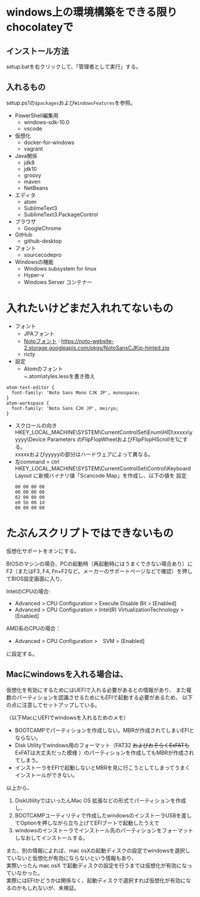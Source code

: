 # windows上の環境構築をできる限りchocolateyで

## インストール方法

setup.batを右クリックして、「管理者として実行」する。

## 入れるもの

setup.ps1の`$packages`および`WindowsFeatures`を参照。

 - PowerShell編集用
   - windows-sdk-10.0
   - vscode
 - 仮想化
   - docker-for-windows
   - vagrant
 - Java関係
   - jdk8
   - jdk10
   - groovy
   - maven
   - NetBeans
 - エディタ
   - atom
   - SublimeText3
   - SublimeText3.PackageControl
 - ブラウザ
   - GoogleChrome
 - GitHub
   - github-desktop
 - フォント
   - sourcecodepro
 - Windowsの機能
   - Windows subsystem for linux
   - Hyper-v
   - Windows Server コンテナー

# 入れたいけどまだ入れれてないもの

 - フォント
   - JPAフォント
   - [Notoフォント](http://www.google.com/get/noto/help/cjk/) :  https://noto-website-2.storage.googleapis.com/pkgs/NotoSansCJKjp-hinted.zip
   - ricty
 - 設定
   - Atomのフォント  
 ~\.atom\styles.lessを書き換え
```less:
atom-text-editor {
  font-family: 'Noto Sans Mono CJK JP', monospace;
}
atom-workspace {
  font-family: 'Noto Sans CJK JP', meiryo;
}
```
   - スクロールの向き
     HKEY_LOCAL_MACHINE\SYSTEM\CurrentControlSet\Enum\HID\xxxxx\yyyyy\Device Parameters のFlipFlopWheelおよびFlipFlopHScrollを1にする。  
     xxxxxおよびyyyyyの部分はハードウェアによって異なる。
   - 左command = ctrl
     HKEY_LOCAL_MACHINE\SYSTEM\CurrentControlSet\Control\Keyboard Layout に新規バイナリ値「Scancode Map」を作成し、以下の値を 設定
     ```
     00 00 00 00
     00 00 00 00
     02 00 00 00
     e0 5b 00 1d
     00 00 00 00
     ```

# たぶんスクリプトではできないもの

仮想化サポートをオンにする。

BIOSのマシンの場合、PCの起動時（再起動時にはうまくできない場合あり）にF2（またはF3, F4, Fn+F2など。メーカーのサポートページなどで確認）を押してBIOS設定画面に入り、

IntelのCPUの場合:

 - Advanced > CPU Configuration >  Execute Disable Bit > [Enabled]   
 - Advanced > CPU Configuration >  Intel(R) VirtualizationTechnology > [Enabled]

AMD系のCPUの場合：

 - Advanced > CPU Configuration >　SVM > [Enabled]

に設定する。

## Macにwindowsを入れる場合は、

仮想化を有効にするためにはUEFIで入れる必要があるとの情報があり、
また複数のパーティションを認識させるためにもEFIで起動する必要があるため、
以下の点に注意してセットアップしている。

（以下MacにUEFIでwindowsを入れるためのメモ）  
- BOOTCAMPでパーティションを作成しない。MBRが作成されてしまいEFIとならない。
- Disk Utilityでwindows用のフォーマット（FAT32 ~~およびおそらくExFATも~~ExFATは大丈夫だった模様 ）のパーティションを作成してもMBRが作成されてしまう。
- インストーラをEFIで起動しないとMBRを見に行こうとしてしまってうまくインストールができない。  

以上から、

1. DiskUtilityではいったんMac OS 拡張などの形式でパーティションを作成し、
2. BOOTCAMPユーティリティで作成したwindowsのインストーラUSBを差してOptionを押しながら立ち上げてEFIブートで起動したうえで
3. windowsのインストーラでインストール先のパーティションをフォーマットしなおしてインストールする。

また、別の情報によれば、mac osXの起動ディスクの設定でwindowsを選択していないと仮想化が有効にならないという情報もあり、  
実際いったん mac osX で起動ディスクの設定を行うまでは仮想化が有効になっていなかった。  
実際にはEFIかどうかは関係なく、起動ディスクで選択すれば仮想化が有効になるのかもしれないが、未検証。
